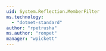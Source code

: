 ```yaml
---
uid: System.Reflection.MemberFilter
ms.technology: 
  - "dotnet-standard"
author: "rpetrusha"
ms.author: "ronpet"
manager: "wpickett"
---
```

